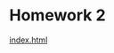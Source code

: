 # Homework 2
[index.html](https://github.com/ocarson10/CSC342-WebDev-Portfolio/blob/main/Homework2/index.html)
